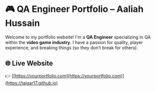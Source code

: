 # 🎮 QA Engineer Portfolio – Aaliah Hussain 

Welcome to my portfolio website! I'm a **QA Engineer** specializing in QA within the **video game industry**. I have a passion for quality, player experience, and breaking things (so they don’t break for others).

## 🌐 Live Website
👉 [[https://yourportfolio.com](https://yourportfolio.com)](https://taigar17.github.io)
